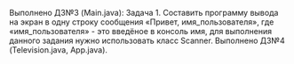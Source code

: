 Выполнено ДЗ№3 (Main.java): Задача 1. Составить программу вывода на экран в одну строку сообщения «Привет, имя_пользователя», где «имя_пользователя» - это введёное в консоль имя, для выполнения данного задания нужно использовать класс Scanner.
Выполнено ДЗ№4 (Television.java, App.java).
